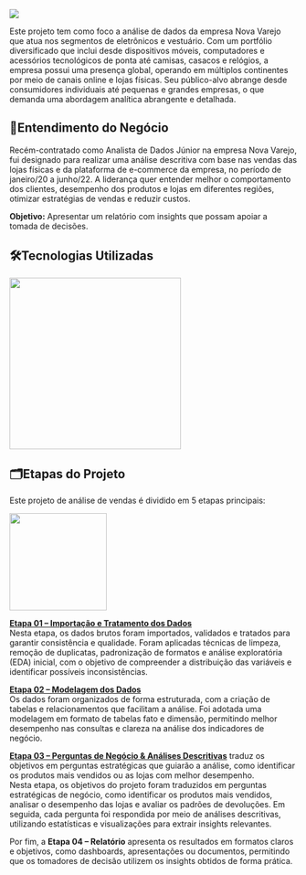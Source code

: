 ![](https://github.com/DuduTrindade/Portifolio/blob/main/Projetos/Projeto%2001%20-%20An%C3%A1lise%20de%20Vendas/img/PROJETOS.png)


Este projeto tem como foco a análise de dados da empresa Nova Varejo que atua nos segmentos de eletrônicos e vestuário. Com um portfólio diversificado que inclui desde dispositivos móveis, computadores e acessórios tecnológicos de ponta até camisas, casacos e relógios, a empresa possui uma presença global, operando em múltiplos continentes por meio de canais online e lojas físicas. Seu público-alvo abrange desde consumidores individuais até pequenas e grandes empresas, o que demanda uma abordagem analítica abrangente e detalhada.
    
## 📝Entendimento do Negócio
Recém-contratado como Analista de Dados Júnior na empresa Nova Varejo, fui designado para realizar uma análise descritiva com base nas vendas das lojas físicas e da plataforma de e-commerce da empresa, no período de janeiro/20 a junho/22. A liderança quer entender melhor o comportamento dos clientes, desempenho dos produtos e lojas em diferentes regiões, otimizar estratégias de vendas e reduzir custos.



**Objetivo:**  Apresentar um relatório com insights que possam apoiar a tomada de decisões.

## 🛠️Tecnologias Utilizadas


 <img width="300" src="https://github.com/DuduTrindade/Portifolio/blob/main/Projetos/Projeto%2001%20-%20An%C3%A1lise%20de%20Vendas/img/Tecnologias%20usadas.png"/>



## 🗂️Etapas do Projeto

Este projeto de análise de vendas é dividido em 5 etapas principais:

<div align="center" style="display: inline-block;">
	<img  width="170" src="https://github.com/DuduTrindade/Portifolio/blob/main/Projetos/Projeto%2001%20-%20An%C3%A1lise%20de%20Vendas/img/Etapas%20do%20Projeto.png">
</div>

<br>


<a href="https://github.com/DuduTrindade/Portifolio/tree/main/Projetos/Projeto%2001%20-%20An%C3%A1lise%20de%20Vendas/Etapa%2001%20Importa%C3%A7%C3%A3o%20e%20Tratamento%20dos%20Dados">**Etapa 01 – Importação e Tratamento dos Dados**</a> 
<br>
Nesta etapa, os dados brutos foram importados, validados e tratados para garantir consistência e qualidade. Foram aplicadas técnicas de limpeza, remoção de duplicatas, padronização de formatos e análise exploratória (EDA) inicial, com o objetivo de compreender a distribuição das variáveis e identificar possíveis inconsistências.

<a href="https://github.com/DuduTrindade/Portifolio/tree/main/Projetos/Projeto%2001%20-%20An%C3%A1lise%20de%20Vendas/Etapa%2002%20Modelagem%20dos%20Dados">**Etapa 02 – Modelagem dos Dados**</a>
<br>
Os dados foram organizados de forma estruturada, com a criação de tabelas e relacionamentos que facilitam a análise. Foi adotada uma modelagem em formato de tabelas fato e dimensão, permitindo melhor desempenho nas consultas e clareza na análise dos indicadores de negócio.

<a href="https://github.com/DuduTrindade/Portifolio/tree/main/Projetos/Projeto%2001%20-%20An%C3%A1lise%20de%20Vendas/Etapa%2003%20Perguntas%20de%20Neg%C3%B3cio">**Etapa 03 – Perguntas de Negócio & Análises Descritivas**</a>  traduz os objetivos em perguntas estratégicas que guiarão a análise, como identificar os produtos mais vendidos ou as lojas com melhor desempenho.
<br>
Nesta etapa, os objetivos do projeto foram traduzidos em perguntas estratégicas de negócio, como identificar os produtos mais vendidos, analisar o desempenho das lojas e avaliar os padrões de devoluções. Em seguida, cada pergunta foi respondida por meio de análises descritivas, utilizando estatísticas e visualizações para extrair insights relevantes.




Por fim, a **Etapa 04 – Relatório** apresenta os resultados em formatos claros e objetivos, como dashboards, apresentações ou documentos, permitindo que os tomadores de decisão utilizem os insights obtidos de forma prática.




